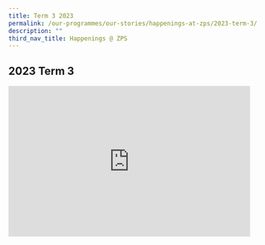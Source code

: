 ```yaml
---
title: Term 3 2023
permalink: /our-programmes/our-stories/happenings-at-zps/2023-term-3/
description: ""
third_nav_title: Happenings @ ZPS
---
```

## 2023 Term 3

<iframe src="https://docs.google.com/presentation/d/e/2PACX-1vTMPM_MzirHpxQ1cMrwnLqCHshoBqngyqGOaWBevm1hMoLRQK3NnxrCpftBrXXUjyq65UA2r9ubJeNc/embed?start=true&amp;loop=true&amp;delayms=3000" frameborder="0" width="480" height="299" allowfullscreen="true"></iframe>